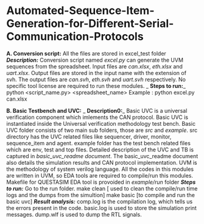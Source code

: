 # Automated-Sequence-Item-Generation-for-Different-Serial-Communication-Protocols

**A. Conversion script:** All the files are stored in excel_test folder
  _**Description:**_
    Conversion script named _excel.py_ can generate the UVM sequences from the spreadsheet.
    Input files are _can.xlsx_, _eth.xlsx_ and _uart.xlsx_.
    Output files are stored in the input name with the extension of svh. The output files are _can.svh_, _eth.svh_ and _uart.svh_ respectively.
    No specific tool license are required to run these modules.
_  **Steps to run:**_
    python <script_name.py> <spreadsheet_name>
    Example : python excel.py can.xlsx
  
**B. Basic Testbench and UVC:**
  _ **Description0:**_
     Basic UVC is  a universal verification component which imlements the CAN protocol. Basic UVC is instantiated inside the Universal verification methodology test bench. 
     Basic UVC folder consists of two main sub folders, those are _src_ and _example_. src directory has the UVC related files like sequencer, driver, monitor, sequence_item and agent.
     example folder has the test bench related files which are env, test and top files. 
     Detailed description of the UVC and TB is captured in _basic_uvc_readme document_. The basic_uvc_readme document also details the simulation results and CAN protocol implementation.
     UVM is the methodology of system verilog language. All the codes in this modules are written in UVM, so EDA tools are required to compile/run this modules.
     Makefile for QUESTASIM EDA tool is provoided in _example/run_ folder
  _**Steps to run:**_
      Go to the run folder. 
      make clean [ used to clean the compile/run time logs and the dumps from the simultion]
      make basic [to compile and run the basic uvc]
   _**Result analysis:**_
      comp.log is the compilation log, which tells us the errors present in the code.
      basic.log is used to store the simulation print messages.
      dump.wlf is used to dump the RTL signals.     



  
  

  

  

  
